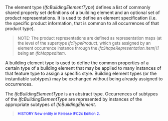 The element type (_IfcBuildingElementType_) defines a list of commonly shared property set definitions of a building element and an optional set of product representations. It is used to define an element specification (i.e. the specific product information, that is common to all occurrences of that product type).

> <font size="-1">NOTE: The product representations are
        defined as representation maps (at the level of the
        supertype <i>IfcTypeProduct</i>, which gets assigned by
        an element occurrence instance through the
        <i>IfcShapeRepresentation.Item[1]</i> being an
        <i>IfcMappedItem</i>.</font>
> 


A building element type is used to define the common properties of a certain type of a building element that may be applied to many instances of that feature type to assign a specific style. Building element types (or the instantiable subtypes) may be exchanged without being already assigned to occurrences.

The _IfcBuildingElementType_ is an abstract type. Occurrences of subtypes of the _IfcBuildingElementType_ are represented by instances of the appropriate subtypes of _IfcBuildingElement_.

> <small><font color="#0000FF">HISTORY  New entity in
        Release IFC2x Edition 2.</font></small>
>
